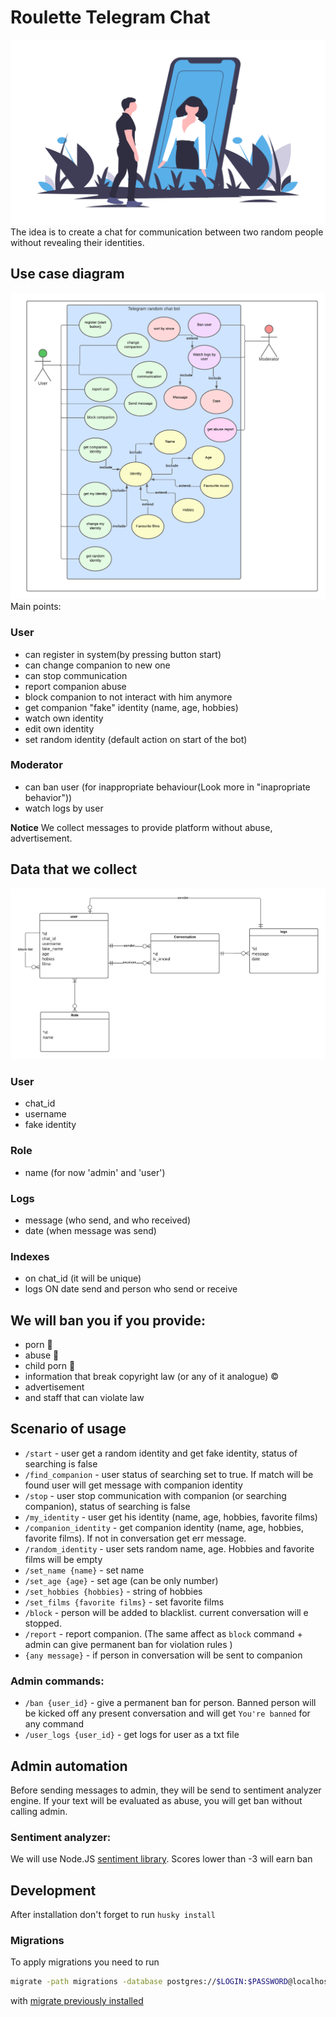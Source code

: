 # Roulette Telegram Chat

![Man speaking with women](./docs/logo.png)
The idea is to create a chat for communication between two random people without revealing their identities.

## Use case diagram

![Interaction between user, moderator and system](./docs/useCase.png)
Main points:

### User

- can register in system(by pressing button start)
- can change companion to new one
- can stop communication
- report companion abuse
- block companion to not interact with him anymore
- get companion "fake" identity (name, age, hobbies)
- watch own identity
- edit own identity
- set random identity (default action on start of the bot)

### Moderator

- can ban user (for inappropriate behaviour(Look more in "inapropriate behavior"))
- watch logs by user

**Notice**
We collect messages to provide platform without abuse, advertisement.

## Data that we collect

![Er diagram with 3 enteties](./docs/ER.png)

### User

- chat_id
- username
- fake identity

### Role

- name (for now 'admin' and 'user')

### Logs

- message (who send, and who received)
- date (when message was send)

### Indexes

- on chat_id (it will be unique)
- logs ON date send and person who send or receive

## We will ban you if you provide:

- porn 🔞
- abuse 🔫
- child porn 👶
- information that break copyright law (or any of it analogue) ©
- advertisement
- and staff that can violate law

## Scenario of usage

- `/start` - user get a random identity and get fake identity, status of searching is false
- `/find_companion` - user status of searching set to true. If match will be found user will get message with companion identity
- `/stop` - user stop communication with companion (or searching companion), status of searching is false
- `/my_identity` - user get his identity (name, age, hobbies, favorite films)
- `/companion_identity` - get companion identity (name, age, hobbies, favorite films). If not in conversation get err message.
- `/random_identity` - user sets random name, age. Hobbies and favorite films will be empty
- `/set_name {name}` - set name
- `/set_age {age}` - set age (can be only number)
- `/set_hobbies {hobbies}` - string of hobbies
- `/set_films {favorite films}` - set favorite films
- `/block` - person will be added to blacklist. current conversation will e stopped.
- `/report` - report companion. (The same affect as `block` command + admin can give permanent ban for violation rules )
- `{any message}` - if person in conversation will be sent to companion

### Admin commands:

- `/ban {user_id}` - give a permanent ban for person. Banned person will be kicked off any present conversation and will get `You're banned` for any command
- `/user_logs {user_id}` - get logs for user as a txt file

## Admin automation

Before sending messages to admin, they will be send to sentiment analyzer engine. If your text will be evaluated as abuse, you will get ban without calling admin.

### Sentiment analyzer:

We will use Node.JS [sentiment library](https://github.com/thisandagain/sentiment). Scores lower than -3 will earn ban

## Development

After installation don't forget to run `husky install`

### Migrations

To apply migrations you need to run

```bash
migrate -path migrations -database postgres://$LOGIN:$PASSWORD@localhost:5432/postgres?sslmode=disable up
```

with [migrate previously installed](https://github.com/golang-migrate/migrate/tree/master/cmd/migrate#installation)
